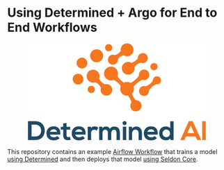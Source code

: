 # Using Determined + Argo for End to End Workflows
<p align="center">
<img src="https://github.com/determined-ai/determined/raw/master/determined-logo.png"></p>


This repository contains an example [Airflow Workflow](https://airflow.apache.org/) that trains a model [using Determined](https://github.com/determined-ai/determined) and then deploys that model [using Seldon Core](https://github.com/SeldonIO/seldon-core). 
